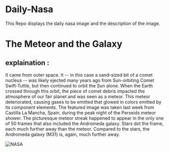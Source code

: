 # Daily-Nasa

This Repo displays the daily nasa image and the description of the image.

<!--NASA-->
# The Meteor and the Galaxy
## explaination :

It came from outer space. It -- in this case a sand-sized bit of a comet nucleus -- was likely ejected many years ago from Sun-orbiting Comet Swift-Tuttle, but then continued to orbit the Sun alone.  When the Earth crossed through this orbit, the piece of comet debris impacted the atmosphere of our fair planet and was seen as a meteor. This meteor deteriorated, causing gases to be emitted that glowed in colors emitted by its component elements. The featured image was taken last week from Castilla La Mancha, Spain, during the peak night of the Perseids meteor shower.  The picturesque meteor streak happened to appear in the only one of 50 frames that also included the Andromeda galaxy. Stars dot the frame, each much further away than the meteor. Compared to the stars, the Andromeda galaxy (M31) is, again, much further away.

![NASA](https://apod.nasa.gov/apod/image/2308/M31Perseid_Pedrero_1080.jpg)
<!--/NASA-->
